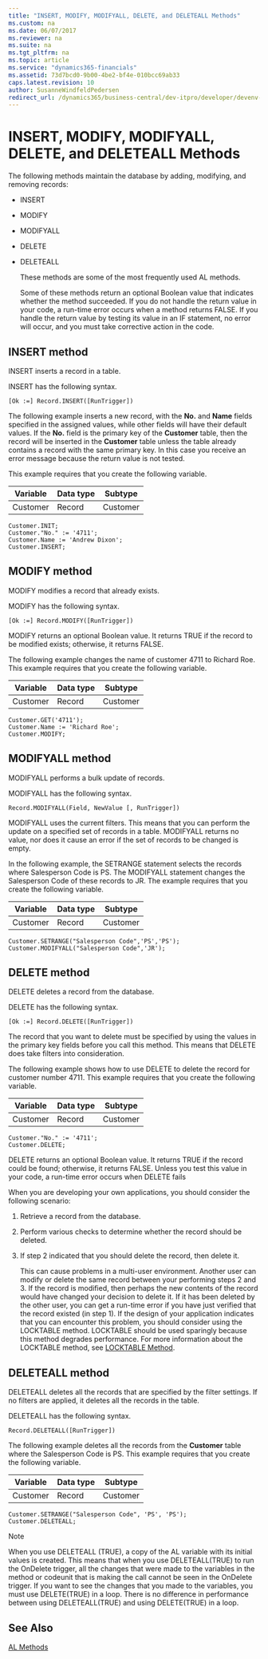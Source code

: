```yaml
---
title: "INSERT, MODIFY, MODIFYALL, DELETE, and DELETEALL Methods"
ms.custom: na
ms.date: 06/07/2017
ms.reviewer: na
ms.suite: na
ms.tgt_pltfrm: na
ms.topic: article
ms.service: "dynamics365-financials"
ms.assetid: 73d7bcd0-9b00-4be2-bf4e-010bcc69ab33
caps.latest.revision: 10
author: SusanneWindfeldPedersen
redirect_url: /dynamics365/business-central/dev-itpro/developer/devenv-insert-modify-modifyall-delete-and-deleteall-methods
---
```


 

# INSERT, MODIFY, MODIFYALL, DELETE, and DELETEALL Methods
The following methods maintain the database by adding, modifying, and removing records:  

- INSERT  

- MODIFY  

- MODIFYALL  

- DELETE  

- DELETEALL  

  These methods are some of the most frequently used AL methods.  

  Some of these methods return an optional Boolean value that indicates whether the method succeeded. If you do not handle the return value in your code, a run-time error occurs when a method returns FALSE. If you handle the return value by testing its value in an IF statement, no error will occur, and you must take corrective action in the code.  

## INSERT method  
 INSERT inserts a record in a table.  

 INSERT has the following syntax.  

```  
[Ok :=] Record.INSERT([RunTrigger])  
```  

 The following example inserts a new record, with the **No.** and **Name** fields specified in the assigned values, while other fields will have their default values. If the **No.** field is the primary key of the **Customer** table, then the record will be inserted in the **Customer** table unless the table already contains a record with the same primary key. In this case you receive an error message because the return value is not tested.  

 This example requires that you create the following variable.  

|Variable|Data type|Subtype|  
|--------------|---------------|-------------|  
|Customer|Record|Customer|  

```  
Customer.INIT;  
Customer."No." := '4711';  
Customer.Name := 'Andrew Dixon';  
Customer.INSERT;  
```  

## MODIFY method  
 MODIFY modifies a record that already exists.  

 MODIFY has the following syntax.  

```  
[Ok :=] Record.MODIFY([RunTrigger])  
```  

 MODIFY returns an optional Boolean value. It returns TRUE if the record to be modified exists; otherwise, it returns FALSE.  

 The following example changes the name of customer 4711 to Richard Roe. This example requires that you create the following variable.  

|Variable|Data type|Subtype|  
|--------------|---------------|-------------|  
|Customer|Record|Customer|  

```  
Customer.GET('4711');  
Customer.Name := 'Richard Roe';  
Customer.MODIFY;  
```  

## MODIFYALL method  
 MODIFYALL performs a bulk update of records.  

 MODIFYALL has the following syntax.  

```  
Record.MODIFYALL(Field, NewValue [, RunTrigger])  
```  

 MODIFYALL uses the current filters. This means that you can perform the update on a specified set of records in a table. MODIFYALL returns no value, nor does it cause an error if the set of records to be changed is empty.  

 In the following example, the SETRANGE statement selects the records where Salesperson Code is PS. The MODIFYALL statement changes the Salesperson Code of these records to JR. The example requires that you create the following variable.  

|Variable|Data type|Subtype|  
|--------------|---------------|-------------|  
|Customer|Record|Customer|  

```  
Customer.SETRANGE("Salesperson Code",'PS','PS');  
Customer.MODIFYALL("Salesperson Code",'JR');  
```  

## DELETE method  
 DELETE deletes a record from the database.  

 DELETE has the following syntax.  

```  
[Ok :=] Record.DELETE([RunTrigger])  
```  

 The record that you want to delete must be specified by using the values in the primary key fields before you call this method. This means that DELETE does take filters into consideration.  

 The following example shows how to use DELETE to delete the record for customer number 4711. This example requires that you create the following variable.  

|Variable|Data type|Subtype|  
|--------------|---------------|-------------|  
|Customer|Record|Customer|  

```  
Customer."No." := '4711';  
Customer.DELETE;  
```  

 DELETE returns an optional Boolean value. It returns TRUE if the record could be found; otherwise, it returns FALSE. Unless you test this value in your code, a run-time error occurs when DELETE fails  

 When you are developing your own applications, you should consider the following scenario:  

1. Retrieve a record from the database.  

2. Perform various checks to determine whether the record should be deleted.  

3. If step 2 indicated that you should delete the record, then delete it.  

   This can cause problems in a multi-user environment. Another user can modify or delete the same record between your performing steps 2 and 3. If the record is modified, then perhaps the new contents of the record would have changed your decision to delete it. If it has been deleted by the other user, you can get a run-time error if you have just verified that the record existed \(in step 1\). If the design of your application indicates that you can encounter this problem, you should consider using the LOCKTABLE method. LOCKTABLE should be used sparingly because this method degrades performance. For more information about the LOCKTABLE method, see [LOCKTABLE Method](methods/devenv-LOCKTABLE-Method.md).  

## DELETEALL method  
 DELETEALL deletes all the records that are specified by the filter settings. If no filters are applied, it deletes all the records in the table.  

 DELETEALL has the following syntax.  

```  
Record.DELETEALL([RunTrigger])  
```  

 The following example deletes all the records from the **Customer** table where the Salesperson Code is PS. This example requires that you create the following variable.  

|Variable|Data type|Subtype|  
|--------------|---------------|-------------|  
|Customer|Record|Customer|  

```  
Customer.SETRANGE("Salesperson Code", 'PS', 'PS');  
Customer.DELETEALL;  
```  

> [!NOTE]  
>  When you use DELETEALL (TRUE), a copy of the AL variable with its initial values is created. This means that when you use DELETEALL(TRUE) to run the OnDelete trigger, all the changes that were made to the variables in the method or codeunit that is making the call cannot be seen in the OnDelete trigger. If you want to see the changes that you made to the variables, you must use DELETE(TRUE) in a loop. There is no difference in performance between using DELETEALL(TRUE) and using DELETE(TRUE) in a loop.


## See Also
[AL Methods](methods/devenv-al-method-reference.md)  